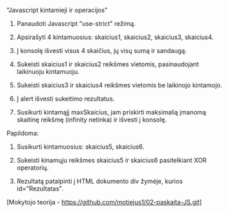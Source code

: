 "Javascript kintamieji ir operacijos"

 

1. Panaudoti Javascript "use-strict" režimą.

2. Apsirašyti 4 kintamuosius: skaicius1, skaicius2, skaicius3, skaicius4.

3. Į konsolę išvesti visus 4 skaičius, jų visų sumą ir sandaugą.

3. Sukeisti skaicius1 ir skaicius2 reikšmes vietomis, pasinaudojant laikinuoju kintamuoju.

4. Sukeisti skaicius3 ir skaicius4 reikšmes vietomis be laikinojo kintamojo.

5. Į alert išvesti sukeitimo rezultatus.

6. Susikurti kintamąjį maxSkaicius, jam priskirti maksimalią įmanomą skaitinę reikšmę (infinity netinka) ir išvesti į konsolę.

 

Papildoma:

1. Susikurti kintamuosius: skaicius5, skaicius6.

2. Sukeisti kinamųju reikšmes skaicius5 ir skaicius6 pasitelkiant XOR operatorių.

3. Rezultatą patalpinti į HTML dokumento div žymėje, kurios id="Rezultatas".


[Mokytojo teorija - https://github.com/motiejus1/02-paskaita-JS.git]

